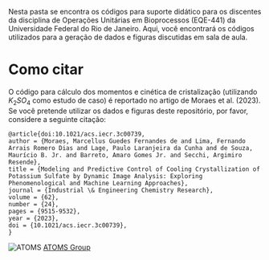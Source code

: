 Nesta pasta se encontra os códigos para suporte didático para os discentes da disciplina de Operações Unitárias em Bioprocessos (EQE-441) da Universidade Federal do Rio de Janeiro. Aqui, você encontrará os códigos utilizados para a geração de dados e figuras discutidas em sala de aula.

# Como citar
O código para cálculo dos momentos e cinética de cristalização (utilizando $K_2SO_4$ como estudo de caso) é reportado no artigo de Moraes et al. (2023). Se você pretende utilizar os dados e figuras deste repositório, por favor, considere a seguinte citação:

```
@article{doi:10.1021/acs.iecr.3c00739,
author = {Moraes, Marcellus Guedes Fernandes de and Lima, Fernando Arrais Romero Dias and Lage, Paulo Laranjeira da Cunha and de Souza, Maurício B. Jr. and Barreto, Amaro Gomes Jr. and Secchi, Argimiro Resende},
title = {Modeling and Predictive Control of Cooling Crystallization of Potassium Sulfate by Dynamic Image Analysis: Exploring Phenomenological and Machine Learning Approaches},
journal = {Industrial \& Engineering Chemistry Research},
volume = {62},
number = {24},
pages = {9515-9532},
year = {2023},
doi = {10.1021/acs.iecr.3c00739},
}
```

![ATOMS](https://static.wixstatic.com/media/52a33c_ad1448942345475193f42b50b6c45804~mv2.png/v1/crop/x_0,y_0,w_289,h_275/fill/w_52,h_49,al_c,q_85,usm_0.66_1.00_0.01,enc_auto/logo%20atoms%20bolinha.png) [ATOMS Group](https://atomsufrj.wixsite.com/home)


